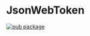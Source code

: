 # JsonWebToken
[![pub package](https://img.shields.io/pub/v/jsonwebtoken.svg)](https://pub.dev/packages/jsonwebtoken)
